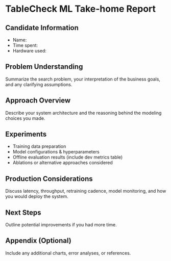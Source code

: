 # TableCheck ML Take-home Report

## Candidate Information
- Name:
- Time spent:
- Hardware used:

## Problem Understanding
Summarize the search problem, your interpretation of the business goals, and any clarifying assumptions.

## Approach Overview
Describe your system architecture and the reasoning behind the modeling choices you made.

## Experiments
- Training data preparation
- Model configurations & hyperparameters
- Offline evaluation results (include dev metrics table)
- Ablations or alternative approaches considered

## Production Considerations
Discuss latency, throughput, retraining cadence, model monitoring, and how you would deploy the system.

## Next Steps
Outline potential improvements if you had more time.

## Appendix (Optional)
Include any additional charts, error analyses, or references.
